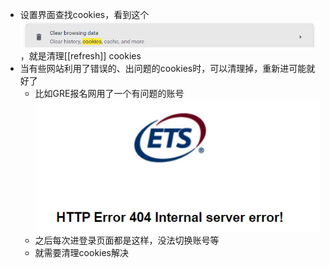 - 设置界面查找cookies，看到这个 ![](clean-cookies.png)，就是清理[[refresh]] cookies
- 当有些网站利用了错误的、出问题的cookies时，可以清理掉，重新进可能就好了
  - 比如GRE报名网用了一个有问题的账号 ![](gre-404.png)
  - 之后每次进登录页面都是这样，没法切换账号等
  - 就需要清理cookies解决